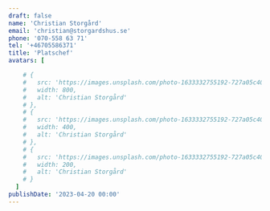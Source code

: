 ```yaml
---
draft: false
name: 'Christian Storgård'
email: 'christian@storgardshus.se'
phone: '070-558 63 71'
tel: '+46705586371'
title: 'Platschef'
avatars: [

    # {
    #   src: 'https://images.unsplash.com/photo-1633332755192-727a05c4013d?&fit=crop&w=800',
    #   width: 800,
    #   alt: 'Christian Storgård'
    # },
    # {
    #   src: 'https://images.unsplash.com/photo-1633332755192-727a05c4013d?&fit=crop&w=400',
    #   width: 400,
    #   alt: 'Christian Storgård'
    # },
    # {
    #   src: 'https://images.unsplash.com/photo-1633332755192-727a05c4013d?&fit=crop&w=200',
    #   width: 200,
    #   alt: 'Christian Storgård'
    # }
  ]
publishDate: '2023-04-20 00:00'
---
```

